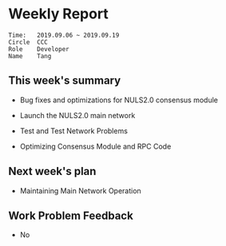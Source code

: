 # Weekly Report 
```
Time: 	2019.09.06 ~ 2019.09.19
Circle	CCC
Role	Developer
Name	Tang
```
## This week's summary
- Bug fixes and optimizations for NULS2.0 consensus module

- Launch the NULS2.0 main network

- Test and Test Network Problems

- Optimizing Consensus Module and RPC Code



## Next week's plan
- Maintaining Main Network Operation
## Work Problem Feedback
- No


